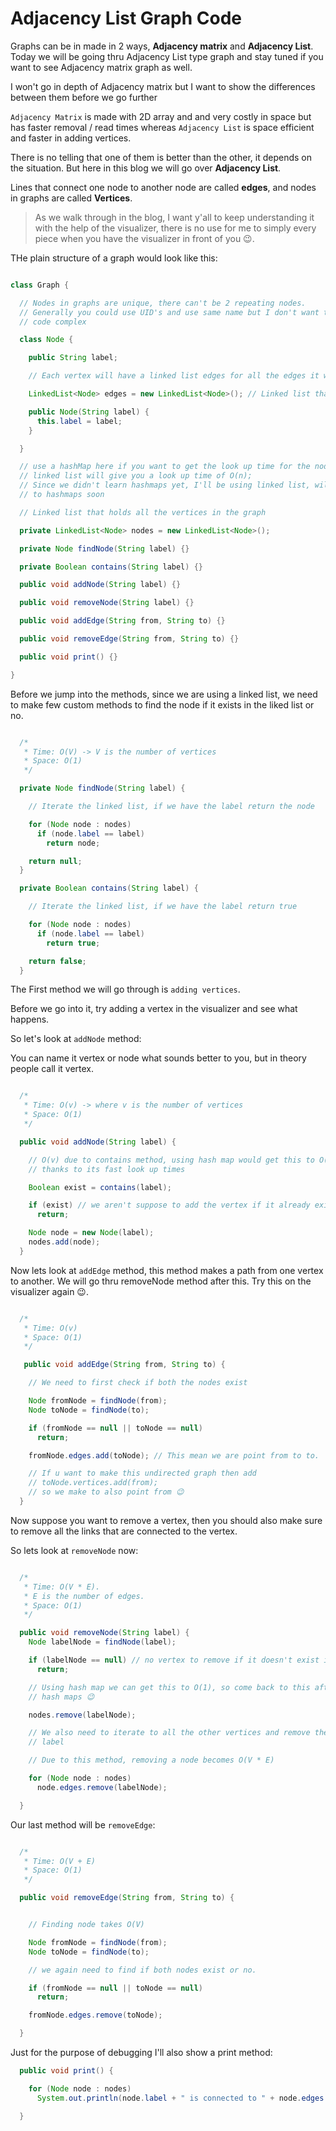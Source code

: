 # Adjacency List Graph Code

Graphs can be in made in 2 ways, **Adjacency matrix** and **Adjacency List**. Today we will be going thru Adjacency List type graph and stay tuned
if you want to see Adjacency matrix graph as well.

I won't go in depth of Adjacency matrix but I want to show the differences between them before we go further

`Adjacency Matrix` is made with 2D array and and very costly in space but has faster removal / read times whereas `Adjacency List` is space efficient and faster in adding vertices.

There is no telling that one of them is better than the other, it depends on the situation. But here in this blog we will go over **Adjacency List**.

Lines that connect one node to another node are called **edges**, and nodes in graphs are called **Vertices**.

> As we walk through in the blog, I want y'all to keep understanding it with the help of the visualizer, there is no use for me to simply
> every piece when you have the visualizer in front of you 😉.

THe plain structure of a graph would look like this:

```java:Graph.java

class Graph {

  // Nodes in graphs are unique, there can't be 2 repeating nodes.
  // Generally you could use UID's and use same name but I don't want to put this
  // code complex

  class Node {

    public String label;

    // Each vertex will have a linked list edges for all the edges it will have

    LinkedList<Node> edges = new LinkedList<Node>(); // Linked list that holds all the vertices it points to

    public Node(String label) {
      this.label = label;
    }

  }

  // use a hashMap here if you want to get the look up time for the nodes in O(1)     else using
  // linked list will give you a look up time of O(n);
  // Since we didn't learn hashmaps yet, I'll be using linked list, will update it
  // to hashmaps soon

  // Linked list that holds all the vertices in the graph

  private LinkedList<Node> nodes = new LinkedList<Node>();

  private Node findNode(String label) {}

  private Boolean contains(String label) {}

  public void addNode(String label) {}

  public void removeNode(String label) {}

  public void addEdge(String from, String to) {}

  public void removeEdge(String from, String to) {}

  public void print() {}

}

```

Before we jump into the methods, since we are using a linked list, we need to make few custom methods to find the node if it exists in the liked list or no.

```java:helperMethods.java

  /*
   * Time: O(V) -> V is the number of vertices
   * Space: O(1)
   */

  private Node findNode(String label) {

    // Iterate the linked list, if we have the label return the node

    for (Node node : nodes)
      if (node.label == label)
        return node;

    return null;
  }

  private Boolean contains(String label) {

    // Iterate the linked list, if we have the label return true

    for (Node node : nodes)
      if (node.label == label)
        return true;

    return false;
  }

```

The First method we will go through is `adding vertices`.

Before we go into it, try adding a vertex in the visualizer and see what happens.

So let's look at `addNode` method:

You can name it vertex or node what sounds better to you, but in theory people call it vertex.

```java:addNode.java

  /*
   * Time: O(v) -> where v is the number of vertices
   * Space: O(1)
   */

  public void addNode(String label) {

    // O(v) due to contains method, using hash map would get this to O(1),
    // thanks to its fast look up times

    Boolean exist = contains(label);

    if (exist) // we aren't suppose to add the vertex if it already exist
      return;

    Node node = new Node(label);
    nodes.add(node);
  }

```

Now lets look at `addEdge` method, this method makes a path from one vertex to another.
We will go thru removeNode method after this. Try this on the visualizer again 😉.

```java:addEdge.java

  /*
   * Time: O(v)
   * Space: O(1)
   */

   public void addEdge(String from, String to) {

    // We need to first check if both the nodes exist

    Node fromNode = findNode(from);
    Node toNode = findNode(to);

    if (fromNode == null || toNode == null)
      return;

    fromNode.edges.add(toNode); // This mean we are point from to to.

    // If u want to make this undirected graph then add
    // toNode.vertices.add(from);
    // so we make to also point from 😉
  }

```

Now suppose you want to remove a vertex, then you should also make sure to remove all the links that are connected to the vertex.

So lets look at `removeNode` now:

```java:removeNode.java

  /*
   * Time: O(V * E).
   * E is the number of edges.
   * Space: O(1)
   */

  public void removeNode(String label) {
    Node labelNode = findNode(label);

    if (labelNode == null) // no vertex to remove if it doesn't exist in the linked list
      return;

    // Using hash map we can get this to O(1), so come back to this after learning
    // hash maps 😉

    nodes.remove(labelNode);

    // We also need to iterate to all the other vertices and remove the link to
    // label

    // Due to this method, removing a node becomes O(V * E)

    for (Node node : nodes)
      node.edges.remove(labelNode);

  }

```

Our last method will be `removeEdge`:

```java:removeEdge.java

  /*
   * Time: O(V + E)
   * Space: O(1)
   */

  public void removeEdge(String from, String to) {


    // Finding node takes O(V)

    Node fromNode = findNode(from);
    Node toNode = findNode(to);

    // we again need to find if both nodes exist or no.

    if (fromNode == null || toNode == null)
      return;

    fromNode.edges.remove(toNode);

  }
```

Just for the purpose of debugging I'll also show a print method:

```java:print.java
  public void print() {

    for (Node node : nodes)
      System.out.println(node.label + " is connected to " + node.edges.toString().toString());

  }
```
